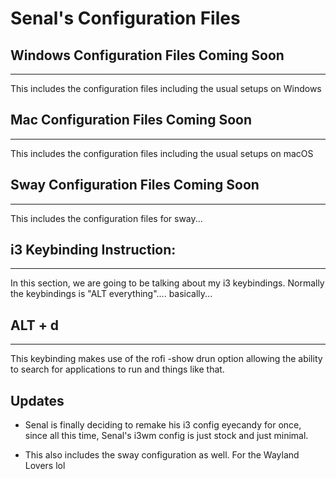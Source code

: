 # Senal's Configuration Files



## Windows Configuration Files Coming Soon
--------

This includes the configuration files including the usual setups on Windows


## Mac Configuration Files Coming Soon
--------

This includes the configuration files including the usual setups on macOS



## Sway Configuration Files Coming Soon
--------

This includes the configuration files for sway...





## i3 Keybinding Instruction: 
--------

In this section, we are going to be talking about my i3 keybindings.
Normally the keybindings is "ALT everything".... basically...






## ALT + d 
--------

This keybinding makes use of the rofi -show drun option allowing 
the ability to search for applications to run and things like 
that.




## Updates


- Senal is finally deciding to remake his i3 config eyecandy for once,
  since all this time, Senal's i3wm config is just stock and just minimal. 

- This also includes the sway configuration as well. For the Wayland Lovers lol
